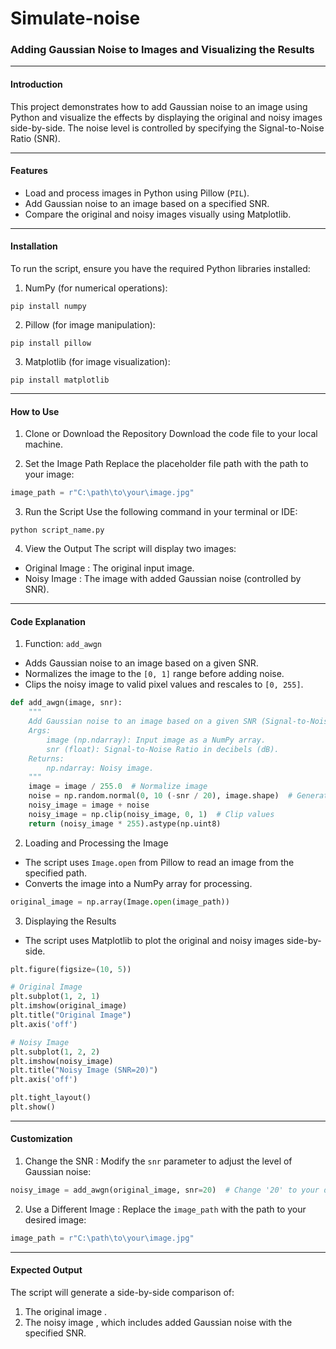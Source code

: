 # Simulate-noise
### Adding Gaussian Noise to Images and Visualizing the Results

---

####  Introduction 
This project demonstrates how to add Gaussian noise to an image using Python and visualize the effects by displaying the original and noisy images side-by-side. The noise level is controlled by specifying the Signal-to-Noise Ratio (SNR).

---

####  Features 
- Load and process images in Python using Pillow (`PIL`).
- Add Gaussian noise to an image based on a specified SNR.
- Compare the original and noisy images visually using Matplotlib.

---

####  Installation 

To run the script, ensure you have the required Python libraries installed:

1.  NumPy  (for numerical operations):
   ```
   pip install numpy
   ```

2.  Pillow  (for image manipulation):
   ```
   pip install pillow
   ```

3.  Matplotlib  (for image visualization):
   ```
   pip install matplotlib
   ```

---

####  How to Use 

1.  Clone or Download the Repository 
   Download the code file to your local machine.

2.  Set the Image Path 
   Replace the placeholder file path with the path to your image:
   ```python
   image_path = r"C:\path\to\your\image.jpg"
   ```

3.  Run the Script 
   Use the following command in your terminal or IDE:
   ```
   python script_name.py
   ```

4.  View the Output 
   The script will display two images:
   -  Original Image : The original input image.
   -  Noisy Image : The image with added Gaussian noise (controlled by SNR).

---

####  Code Explanation 

1.  Function: `add_awgn` 
   - Adds Gaussian noise to an image based on a given SNR.
   - Normalizes the image to the `[0, 1]` range before adding noise.
   - Clips the noisy image to valid pixel values and rescales to `[0, 255]`.

   ```python
   def add_awgn(image, snr):
       """
       Add Gaussian noise to an image based on a given SNR (Signal-to-Noise Ratio).
       Args:
           image (np.ndarray): Input image as a NumPy array.
           snr (float): Signal-to-Noise Ratio in decibels (dB).
       Returns:
           np.ndarray: Noisy image.
       """
       image = image / 255.0  # Normalize image
       noise = np.random.normal(0, 10 (-snr / 20), image.shape)  # Generate noise
       noisy_image = image + noise
       noisy_image = np.clip(noisy_image, 0, 1)  # Clip values
       return (noisy_image * 255).astype(np.uint8)
   ```

2.  Loading and Processing the Image 
   - The script uses `Image.open` from Pillow to read an image from the specified path.
   - Converts the image into a NumPy array for processing.

   ```python
   original_image = np.array(Image.open(image_path))
   ```

3.  Displaying the Results 
   - The script uses Matplotlib to plot the original and noisy images side-by-side.

   ```python
   plt.figure(figsize=(10, 5))

   # Original Image
   plt.subplot(1, 2, 1)
   plt.imshow(original_image)
   plt.title("Original Image")
   plt.axis('off')

   # Noisy Image
   plt.subplot(1, 2, 2)
   plt.imshow(noisy_image)
   plt.title("Noisy Image (SNR=20)")
   plt.axis('off')

   plt.tight_layout()
   plt.show()
   ```

---

####  Customization 

1.  Change the SNR :
   Modify the `snr` parameter to adjust the level of Gaussian noise:
   ```python
   noisy_image = add_awgn(original_image, snr=20)  # Change '20' to your desired SNR value
   ```

2.  Use a Different Image :
   Replace the `image_path` with the path to your desired image:
   ```python
   image_path = r"C:\path\to\your\image.jpg"
   ```

---

####  Expected Output 
The script will generate a side-by-side comparison of:
1. The  original image .
2. The  noisy image , which includes added Gaussian noise with the specified SNR.
